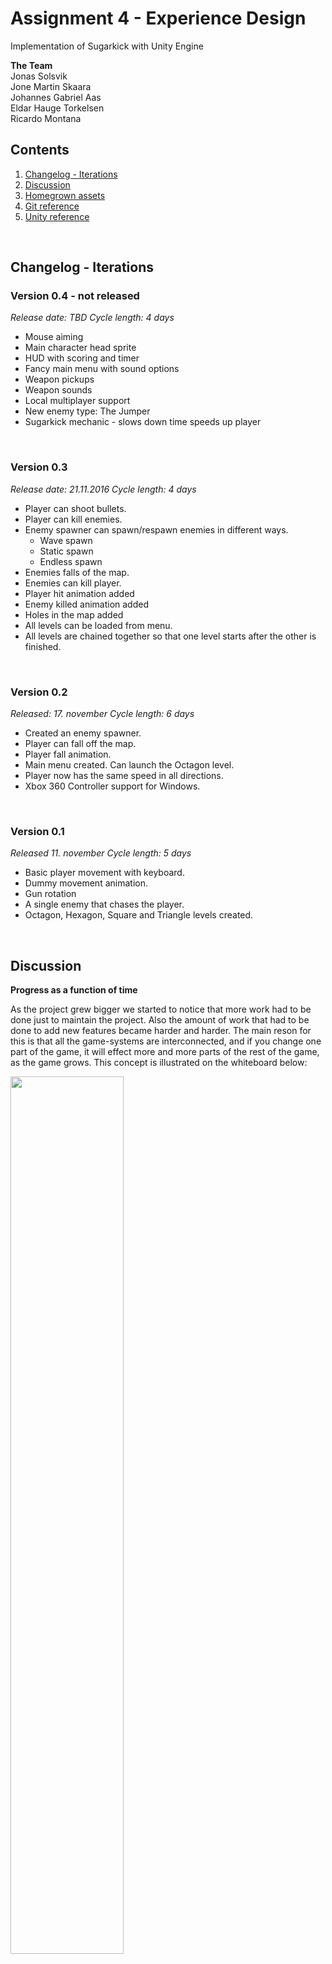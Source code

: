 
# Assignment 4 - Experience Design

Implementation of Sugarkick with Unity Engine

__The Team__ <br/>
Jonas Solsvik         <br/>
Jone Martin Skaara    <br/>
Johannes Gabriel Aas <br/>
Eldar Hauge Torkelsen <br />
Ricardo Montana      <br />


## Contents

1. [Changelog - Iterations](#content1)
2. [Discussion](#content2)
3. [Homegrown assets](#content3)
4. [Git reference](#content4)
5. [Unity reference](#content5)


&nbsp;

<a name="content1"></a>
## Changelog - Iterations


### Version 0.4 - not released

*Release date: TBD*
*Cycle length: 4 days*

- Mouse aiming
- Main character head sprite
- HUD with scoring and timer
- Fancy main menu with sound options
- Weapon pickups
- Weapon sounds
- Local multiplayer support
- New enemy type: The Jumper
- Sugarkick mechanic - slows down time speeds up player


&nbsp;

### Version 0.3

*Release date: 21.11.2016*
*Cycle length: 4 days*

- Player can shoot bullets.
- Player can kill enemies.
- Enemy spawner can spawn/respawn enemies in different ways.
    + Wave spawn
    + Static spawn
    + Endless spawn
- Enemies falls of the map.
- Enemies can kill player.
- Player hit animation added
- Enemy killed animation added
- Holes in the map added
- All levels can be loaded from menu.
- All levels are chained together so that one level starts after the other is finished.

&nbsp;

### Version 0.2

*Released: 17. november*
*Cycle length: 6 days*

- Created an enemy spawner.
- Player can fall off the map.
- Player fall animation.
- Main menu created. Can launch the Octagon level.
- Player now has the same speed in all directions.
- Xbox 360 Controller support for Windows.


&nbsp;

### Version 0.1

*Released 11. november*
*Cycle length: 5 days*

- Basic player movement with keyboard.
- Dummy movement animation.
- Gun rotation
- A single enemy that chases the player.
- Octagon, Hexagon, Square and Triangle levels created.

&nbsp;
&nbsp;


<a name="content2"></a>
## Discussion

__Progress as a function of time__

As the project grew bigger we started to notice that more work had to be done just to maintain the project. Also the amount of work that had to be done to add new features became harder and harder. The main reson for this is that all the game-systems are interconnected, and if you change one part of the game, it will effect more and more parts of the rest of the game, as the game grows. This concept is illustrated on the whiteboard below:

<img src="images/project_1.jpg" width="60%"/>

__SCRUM - fast iterations, always finished/never finished__

The method for managing the project was chosen to be an informal type of the Scrum method.  Using GitHub extensively we were able to at least do the fast iterations part very well. GitHubs issue tracking system is also excellent for this way of project management. If implemented well into the project, the issue tracking system makes sure that every team member can find work to do in an easy way.

GitHub makes us able to work decentralized, and keeps the pace of the project at a certain speed, no matter where each team member is located. Still, it is worth mentioning that frequent meetings are needed to maintin progress speed. New issues has to be made, knowledge has to be transferred, and there is no better way than a good old fashioned meeting.


__The singleplayer -> multiplayer transition problem__

- Code written for single player is a intervined web of dependencies.
- Huge job, big risk, might be better to fork a separate repo.
- Multiplayer from the start, or no multiplayer.


__Her kan vi diskutere litt om hva vi klarte å implementere og hva vi ikke klarte å implementere!__



&nbsp;
&nbsp;



<a name="content3"></a>
## Homegrown assets

#### Unity Prefabs

- BulletDestruction
- BulletPrefab
- BulletParent
- Camera
- Edge
- Gun
- Hole
- Particle system
- Player
- Spawner 1
- Spawner 2
- TestEnemy 1

#### Unity Animations

- EnemyDeath
- EnemyFallDown
- PlayerFallDown
- PlayerHurt
- PlayerIdle
- PlayerSprite
- PlayerWalk
- Sugarkick
- TestEnemy
- TestEnemyIdle
- TestEnemyWalk
- TestPlayer


#### Sounds

- Background music     = klar
- Meny music           = klar
- Weapon 1 sound       = klar
- Weapon 1 smash sound = klar
- Weapon 2 sound       = klar
- Weapon 2 smash sound = klar
- Press button sound   = klar
- Introduce sound      = klar ( når spilleren hopper fra menyen og inn i spillet )
- Walking sound        = klar

#### Sprites

- 2gon, 3gon, 4gon, 6gon, 8gon
- Gun
- Hole
- Main char front
- Main char back
- Player test sheet


#### Unity Components (Classes)

- Actions.cs
- Background.cs
- CameraScript.cs
- HoleCamera.cs
- Main.cs
- Menu.cs
- MoveEnemy.cs
- MoveJumper.cs
- MovePlayer.cs
- PauseMenu.cs
- PuppetManip.cs
- SoundManager.cs
- SpawnControl.cs
- Spawner.cs


&nbsp;
&nbsp;

<a name="content4"></a>
## Git reference

The group was motivated to use Git extensively from the start. 4/5 members contributed actively with each their branch, making pull requests to the master branch. 3 of the members had never used Git/GitHub before. The learning curve was steep.
Here is a reference list of the Git commands used to build this project. <br/>
_(Disclosure: The links follow the same grouping as you can find here https://git-scm.com/docs)_


__Setup and Config__

  >[git *__command__* --help](https://git-scm.com/docs/git-help) <br/>
  [git config --list](https://git-scm.com/docs/git-config)  <br />
  git config --global user.name "*__name__*"     <br />
  git config --global user.email *__email__*     <br />
  git config --global core.editor *__app-path__* --wait <br />

__Gettings started__

  >[git init](https://git-scm.com/docs/git-init)  <br />
   [git clone *__url__*](https://git-scm.com/docs/git-clone) <br /> <br/>


__Basic snapshooting__
  >[git add .](https://git-scm.com/docs/git-add)    <br />
   git add *__filename(s)__*                        <br />
  [git status](https://git-scm.com/docs/git-status) <br/>
  [git diff](https://git-scm.com/docs/git-diff)     <br />
  [git commit](https://git-scm.com/docs/git-commit) <br/>
   git commit -m "*__message__*"                    <br />
  [git reset --hard](https://git-scm.com/docs/git-reset) <br />
   git reset --hard *__tag/branch/commit id__*    <br />
   git reset HEAD~                                <br />
   [git rm *__file__*](https://git-scm.com/docs/git-rm)            <br />
   [git mv *__filefrom fileto__*](https://git-scm.com/docs/git-mv) <br />



__Branching and merging__
 >[git checkout *__branch/commit id__*](https://git-scm.com/docs/git-checkout) <br />
  [git merge *__branch/commit id__*](https://git-scm.com/docs/git-merge)   <br />
  [git branch](https://git-scm.com/docs/git-branch)<br />
  git branch -m                                    <br />
  git branch -D                                    <br />
  [git log](https://git-scm.com/docs/git-log)      <br />
  git log --graph                                  <br />
  git log --pretty=oneline                         <br />
  [git stash](https://git-scm.com/docs/git-stash)  <br />
  [git tag](https://git-scm.com/docs/git-tag)      <br />
  git tag -a *__version__* *__commit id__*         <br />
  git tag -a *__version__* -m *__message__*        <br />


__Sharing and Updating projects__
  >[git fetch](https://git-scm.com/docs/git-fetch) <br />
  [git pull origin *__branch__*](https://git-scm.com/docs/git-pull) <br />
  [git pull origin *__branch__*](https://git-scm.com/docs/git-push) <br />
  [git remote show origin](https://git-scm.com/docs/git-remote)  <br />
   git remote add *__url__*                       <br />
   git remote -v                                  <br />  

__Patching__
  >[git revert *__commit id__*](https://git-scm.com/docs/git-revert)  <br />
   [git rebase *__basebranch__* *__branch__*](https://git-scm.com/docs/git-rebase) <br />






&nbsp;
&nbsp;

<a name="content5"></a>
## Unity reference

References to Unity's standard library assets that are used in this project

__Classes__ <br />
 >[Object](https://docs.unity3d.com/ScriptReference/Object.html) <br />
 [GameObject](https://docs.unity3d.com/ScriptReference/GameObject.html)<br />
 [Transform](https://docs.unity3d.com/ScriptReference/Transform.html)  <br />
 [Vector2](https://docs.unity3d.com/ScriptReference/Vector2.html)      <br />
 [Vector3](https://docs.unity3d.com/ScriptReference/Vector3.html)      <br />
 [Quaternion](https://docs.unity3d.com/ScriptReference/Quaternion.html) <br />
 [Rigidbody2D](https://docs.unity3d.com/ScriptReference/Rigidbody2D.html) <br/>
 [BoxCollider2D](https://docs.unity3d.com/ScriptReference/BoxCollider2D.html) <br/>
 [CircleCollider2D](https://docs.unity3d.com/ScriptReference/CircleCollider2D.html) <br/>
 [Sprite](https://docs.unity3d.com/ScriptReference/Sprite.html) <br/>
 [SpriteRenderer](https://docs.unity3d.com/ScriptReference/SpriteRenderer.html) <br/>
 [Material](https://docs.unity3d.com/ScriptReference/Material.html) <br/>
 [RenderTexture](https://docs.unity3d.com/ScriptReference/RenderTexture.html) <br/>
 [Shader](https://docs.unity3d.com/ScriptReference/Shader.html) <br />
 [Text](https://docs.unity3d.com/ScriptReference/UI.Text.html) <br />
 [Animator](https://docs.unity3d.com/ScriptReference/Animator.html) <br />
 [Camera](https://docs.unity3d.com/ScriptReference/Camera.html) <br/>
 [Canvas](https://docs.unity3d.com/ScriptReference/Canvas.html) <br />
 [AudioClip](https://docs.unity3d.com/ScriptReference/AudioClip.html) <br />
 [SceneManager](https://docs.unity3d.com/ScriptReference/SceneManagement.SceneManager.html) <br />
 [Input](https://docs.unity3d.com/ScriptReference/Input.html) <br />
 [Debug](https://docs.unity3d.com/ScriptReference/Debug.html) <br />
 [Color](https://docs.unity3d.com/ScriptReference/Color.html) <br />



 <br />

 __Variables__ <br />
 >[Quaternion Quaternion.identity](https://docs.unity3d.com/ScriptReference/Quaternion-identity.html) <br/>
 [Transform Transform.parent](https://docs.unity3d.com/ScriptReference/Transform-parent.html) <br />
 [Sprite SpriteRenderer.sprite](https://docs.unity3d.com/ScriptReference/SpriteRenderer-sprite.html) <br />
 [Renderer.sharedMaterial](https://docs.unity3d.com/ScriptReference/Renderer-sharedMaterial.html) <br />
 [Vector3 Transform.position](https://docs.unity3d.com/ScriptReference/Transform-position.html) <br/>
 [float Vector2.magnitude](https://docs.unity3d.com/ScriptReference/Vector2-magnitude.html) <br />
 [float Camera.orthographicSize](https://docs.unity3d.com/ScriptReference/Camera-orthographicSize.html) <br/>
 [float Rigidbody2D.velocity](https://docs.unity3d.com/ScriptReference/Rigidbody2D-velocity.html) <br/>
 [float Time.deltaTime](https://docs.unity3d.com/ScriptReference/Time-deltaTime.html) <br/>
 [float Time.timeScale](https://docs.unity3d.com/ScriptReference/Time-timeScale.html) <br />
 [float Input.GetAxis](https://docs.unity3d.com/ScriptReference/Input.GetAxis.html) <br />
 [float Input.GetAxisRaw](https://docs.unity3d.com/ScriptReference/Input.GetAxisRaw.html) <br />
 [Vector3 Input.mousePosition](https://docs.unity3d.com/ScriptReference/Input-mousePosition.html) <br />

 <br />

 __Functions__ <br />
 >[GameObject.CompareTag(String tag) -> bool](https://docs.unity3d.com/ScriptReference/GameObject.CompareTag.html) <br />
 [GameObject.Find(String name) -> GameObject](https://docs.unity3d.com/ScriptReference/GameObject.Find.html) <br />
 [Component.GetComponent&lt;ComponentName&gt;() -> Component](https://docs.unity3d.com/ScriptReference/Component.GetComponent.html) <br/>
 [Component.GetComponentInParent&lt;ComponentName&gt;() -> Component](https://docs.unity3d.com/ScriptReference/Component.GetComponentInParent.html) <br />
 [Component.GetComponentInChildren&lt;ComponentName&gt;() -> Component](https://docs.unity3d.com/ScriptReference/Component.GetComponentInChildren.html) <br />
 [Object.Destroy(Object)](https://docs.unity3d.com/ScriptReference/Object.Destroy.html) <br/>
 [Object.DontDestroyOnLoad(Object)](https://docs.unity3d.com/ScriptReference/Object.DontDestroyOnLoad.html) <br/>
 [Object.Instantiate(Object original) -> Object](https://docs.unity3d.com/ScriptReference/Object.Instantiate.html) <br />
 [Camera.ViewportToWorldPoint(Vector3 position) -> Vector3](https://docs.unity3d.com/ScriptReference/Camera.ScreenToWorldPoint.html) <br/>
 [Transform.Rotate(Vector3)](https://docs.unity3d.com/ScriptReference/Transform.Rotate.html) <br/>
 [Rigidbody2D.AddForce(Vector2)](https://docs.unity3d.com/ScriptReference/Rigidbody2D.AddForce.html) <br/>
 [Quaternion.Euler(float x, float y, float z) -> Quaternion](https://docs.unity3d.com/ScriptReference/Quaternion.Euler.html) <br />
 [Vector2.Angle(Vector2 from, Vector2 to) -> Vector2](https://docs.unity3d.com/ScriptReference/Vector2.Angle.html) <br/>
 [Vector3.RoateTowards -> Vector3](https://docs.unity3d.com/ScriptReference/Vector3.RotateTowards.html) <br/>
 [Material.CopyPropertiesFromMaterial(Material other)](https://docs.unity3d.com/ScriptReference/Material.CopyPropertiesFromMaterial.html) <br/>
 [Material.SetTexture(string propertyName, Texture)](https://docs.unity3d.com/ScriptReference/Material.SetTexture.html) <br/>
 [Shader.Find(String name) -> Shader](https://docs.unity3d.com/ScriptReference/Shader.Find.html) <br/>
 [Animator.Play(String statename)](https://docs.unity3d.com/ScriptReference/Animator.Play.html) <br/>
 [Animator.SetBool(String name, Bool)](https://docs.unity3d.com/ScriptReference/Animator.SetBool.html) <br/>
 [Debug.Log](https://docs.unity3d.com/ScriptReference/Debug.Log.html) <br />
 [Debug.DrawRay](https://docs.unity3d.com/ScriptReference/Debug.DrawRay.html) <br/>
 [MonoBehaviour.Awake()](https://docs.unity3d.com/ScriptReference/MonoBehaviour.Awake.html) <br/>
 [MonoBehaviour.Start()](https://docs.unity3d.com/ScriptReference/MonoBehaviour.Start.html) <br/>
 [MonoBehaviour.Update()](https://docs.unity3d.com/ScriptReference/MonoBehaviour.Update.html) <br/>
 [MonoBehaviour.FixedUpdate()](https://docs.unity3d.com/ScriptReference/MonoBehaviour.FixedUpdate.html) <br/>


__Misc__

>[List.add()](https://msdn.microsoft.com/en-us/library/3wcytfd1.aspx) <br />
 [List.Clear()](https://msdn.microsoft.com/en-us/library/dwb5h52a.aspx) <br/>
